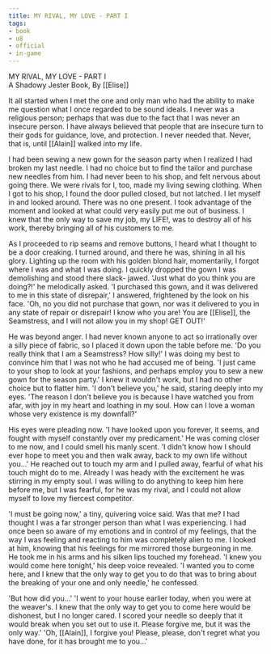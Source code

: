 ```yaml
---
title: MY RIVAL, MY LOVE - PART I
tags:
- book
- u8
- official
- in-game
---
```


MY RIVAL, MY LOVE - PART I  
A Shadowy Jester Book, By [[Elise]]  
  
It all started when I met the one and only man who had the ability to make me question what I once regarded to be sound ideals. I never was a religious person; perhaps that was due to the fact that I was never an insecure person. I have always believed that people that are insecure turn to their gods for guidance, love, and protection. I never needed that. Never, that is, until [[Alain]] walked into my life.  
  
I had been sewing a new gown for the season party when I realized I had broken my last needle. I had no choice but to find the tailor and purchase new needles from him. I had never been to his shop, and felt nervous about going there. We were rivals for I, too, made my living sewing clothing. When I got to his shop, I found the door pulled closed, but not latched. I let myself in and looked around. There was no one present. I took advantage of the moment and looked at what could very easily put me out of business. I knew that the only way to save my job, my LIFE!, was to destroy all of his work, thereby bringing all of his customers to me.  
  
As I proceeded to rip seams and remove buttons, I heard what I thought to be a door creaking. I turned around, and there he was, shining in all his glory. Lighting up the room with his golden blond hair, momentarily, I forgot where I was and what I was doing. I quickly dropped the gown I was demolishing and stood there slack- jawed. 'Just what do you think you are doing?!' he melodically asked. 'I purchased this gown, and it was delivered to me in this state of disrepair,' I answered, frightened by the look on his face. 'Oh, no you did not purchase that gown, nor was it delivered to you in any state of repair or disrepair! I know who you are! You are [[Elise]], the Seamstress, and I will not allow you in my shop! GET OUT!'  
  
He was beyond anger. I had never known anyone to act so irrationally over a silly piece of fabric, so I placed it down upon the table before me. 'Do you really think that I am a Seamstress? How silly!' I was doing my best to convince him that I was not who he had accused me of being. 'I just came to your shop to look at your fashions, and perhaps employ you to sew a new gown for the season party.' I knew it wouldn't work, but I had no other choice but to flatter him. 'I don't believe you,' he said, staring deeply into my eyes. 'The reason I don't believe you is because I have watched you from afar, with joy in my heart and loathing in my soul. How can I love a woman whose very existence is my downfall?'  
  
His eyes were pleading now. 'I have looked upon you forever, it seems, and fought with myself constantly over my predicament.' He was coming closer to me now, and I could smell his manly scent. 'I didn't know how I should ever hope to meet you and then walk away, back to my own life without you...' He reached out to touch my arm and I pulled away, fearful of what his touch might do to me. Already I was heady with the excitement he was stirring in my empty soul. I was willing to do anything to keep him here before me, but I was fearful, for he was my rival, and I could not allow myself to love my fiercest competitor.  
  
'I must be going now,' a tiny, quivering voice said. Was that me? I had thought I was a far stronger person than what I was experiencing. I had once been so aware of my emotions and in control of my feelings, that the way I was feeling and reacting to him was completely alien to me. I looked at him, knowing that his feelings for me mirrored those burgeoning in me. He took me in his arms and his silken lips touched my forehead. 'I knew you would come here tonight,' his deep voice revealed. 'I wanted you to come here, and I knew that the only way to get you to do that was to bring about the breaking of your one and only needle,' he confessed.  
  
'But how did you...' 'I went to your house earlier today, when you were at the weaver's. I knew that the only way to get you to come here would be dishonest, but I no longer cared. I scored your needle so deeply that it would break when you set out to use it. Please forgive me, but it was the only way.' 'Oh, [[Alain]], I forgive you! Please, please, don't regret what you have done, for it has brought me to you...'